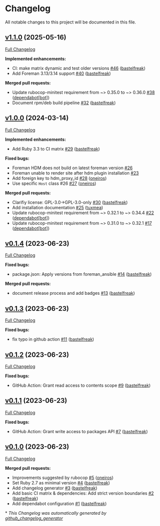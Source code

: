 # Changelog

All notable changes to this project will be documented in this file.

## [v1.1.0](https://github.com/betadots/foreman_hdm/tree/v1.1.0) (2025-05-16)

[Full Changelog](https://github.com/betadots/foreman_hdm/compare/v1.0.0...v1.1.0)

**Implemented enhancements:**

- CI: make matrix dynamic and test older versions [\#46](https://github.com/betadots/foreman_hdm/pull/46) ([bastelfreak](https://github.com/bastelfreak))
- Add Foreman 3.13/3.14 support  [\#40](https://github.com/betadots/foreman_hdm/pull/40) ([bastelfreak](https://github.com/bastelfreak))

**Merged pull requests:**

- Update rubocop-minitest requirement from ~\> 0.35.0 to ~\> 0.36.0 [\#38](https://github.com/betadots/foreman_hdm/pull/38) ([dependabot[bot]](https://github.com/apps/dependabot))
- Document rpm/deb build pipeline [\#32](https://github.com/betadots/foreman_hdm/pull/32) ([bastelfreak](https://github.com/bastelfreak))

## [v1.0.0](https://github.com/betadots/foreman_hdm/tree/v1.0.0) (2024-03-14)

[Full Changelog](https://github.com/betadots/foreman_hdm/compare/v0.1.4...v1.0.0)

**Implemented enhancements:**

- Add Ruby 3.3 to CI matrix [\#29](https://github.com/betadots/foreman_hdm/pull/29) ([bastelfreak](https://github.com/bastelfreak))

**Fixed bugs:**

- Foreman HDM does not build on latest foreman version [\#26](https://github.com/betadots/foreman_hdm/issues/26)
- Foreman unable to render site after hdm plugin installation [\#23](https://github.com/betadots/foreman_hdm/issues/23)
- Add foreign key to hdm\_proxy\_id [\#28](https://github.com/betadots/foreman_hdm/pull/28) ([oneiros](https://github.com/oneiros))
- Use specific `Host` class \#26 [\#27](https://github.com/betadots/foreman_hdm/pull/27) ([oneiros](https://github.com/oneiros))

**Merged pull requests:**

- Clarifiy license: GPL-3.0-\>GPL-3.0-only [\#30](https://github.com/betadots/foreman_hdm/pull/30) ([bastelfreak](https://github.com/bastelfreak))
- Add installation documentation [\#25](https://github.com/betadots/foreman_hdm/pull/25) ([tuxmea](https://github.com/tuxmea))
- Update rubocop-minitest requirement from ~\> 0.32.1 to ~\> 0.34.4 [\#22](https://github.com/betadots/foreman_hdm/pull/22) ([dependabot[bot]](https://github.com/apps/dependabot))
- Update rubocop-minitest requirement from ~\> 0.31.0 to ~\> 0.32.1 [\#17](https://github.com/betadots/foreman_hdm/pull/17) ([dependabot[bot]](https://github.com/apps/dependabot))

## [v0.1.4](https://github.com/betadots/foreman_hdm/tree/v0.1.4) (2023-06-23)

[Full Changelog](https://github.com/betadots/foreman_hdm/compare/v0.1.3...v0.1.4)

**Fixed bugs:**

- package.json: Apply versions from foreman\_ansible [\#14](https://github.com/betadots/foreman_hdm/pull/14) ([bastelfreak](https://github.com/bastelfreak))

**Merged pull requests:**

- document release process and add badges [\#13](https://github.com/betadots/foreman_hdm/pull/13) ([bastelfreak](https://github.com/bastelfreak))

## [v0.1.3](https://github.com/betadots/foreman_hdm/tree/v0.1.3) (2023-06-23)

[Full Changelog](https://github.com/betadots/foreman_hdm/compare/v0.1.2...v0.1.3)

**Fixed bugs:**

- fix typo in github action [\#11](https://github.com/betadots/foreman_hdm/pull/11) ([bastelfreak](https://github.com/bastelfreak))

## [v0.1.2](https://github.com/betadots/foreman_hdm/tree/v0.1.2) (2023-06-23)

[Full Changelog](https://github.com/betadots/foreman_hdm/compare/v0.1.1...v0.1.2)

**Fixed bugs:**

- GitHub Action: Grant read access to contents scope [\#9](https://github.com/betadots/foreman_hdm/pull/9) ([bastelfreak](https://github.com/bastelfreak))

## [v0.1.1](https://github.com/betadots/foreman_hdm/tree/v0.1.1) (2023-06-23)

[Full Changelog](https://github.com/betadots/foreman_hdm/compare/v0.1.0...v0.1.1)

**Fixed bugs:**

- GitHub Action: Grant write access to packages API [\#7](https://github.com/betadots/foreman_hdm/pull/7) ([bastelfreak](https://github.com/bastelfreak))

## [v0.1.0](https://github.com/betadots/foreman_hdm/tree/v0.1.0) (2023-06-23)

[Full Changelog](https://github.com/betadots/foreman_hdm/compare/f7b279da40ea93a95a6c7fd681f93fa55fa5c6cb...v0.1.0)

**Merged pull requests:**

- Improvements suggested by rubocop [\#5](https://github.com/betadots/foreman_hdm/pull/5) ([oneiros](https://github.com/oneiros))
- Set Ruby 2.7 as minimal version [\#4](https://github.com/betadots/foreman_hdm/pull/4) ([bastelfreak](https://github.com/bastelfreak))
- Add changelog generator [\#3](https://github.com/betadots/foreman_hdm/pull/3) ([bastelfreak](https://github.com/bastelfreak))
- Add basic CI matrix & dependencies: Add strict version boundaries [\#2](https://github.com/betadots/foreman_hdm/pull/2) ([bastelfreak](https://github.com/bastelfreak))
- Add dependabot configuration [\#1](https://github.com/betadots/foreman_hdm/pull/1) ([bastelfreak](https://github.com/bastelfreak))



\* *This Changelog was automatically generated by [github_changelog_generator](https://github.com/github-changelog-generator/github-changelog-generator)*
